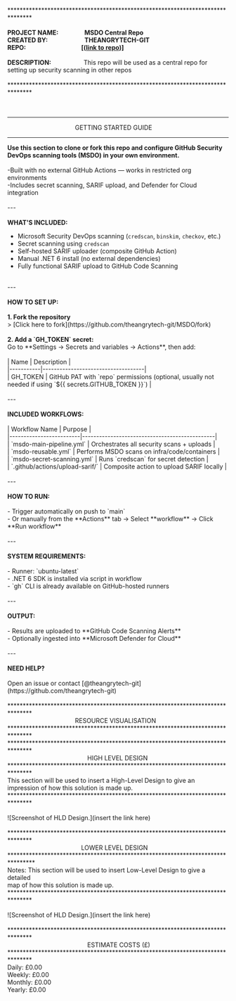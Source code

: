 *******************************************************************************<br>
<br>
<b>PROJECT NAME:&emsp;&emsp;&emsp;&emsp;&nbsp;MSDO Central Repo<br>
CREATED BY:&emsp;&emsp;&emsp;&emsp;&emsp;&emsp;THEANGRYTECH-GIT<br>
REPO:&emsp;&emsp;&emsp;&emsp;&emsp;&emsp;&emsp;&emsp;&emsp;[([link to repo](https://github.com/theangrytech-git/MSDO))]<br><br>
DESCRIPTION:</b>&emsp;&emsp;&emsp;&emsp;&emsp;&nbsp;This repo will be used as a central repo for <bR>setting up security scanning in other repos<br>
<br>
*******************************************************************************<br>
<br>
<br>

*******************************************************************************
&emsp;&emsp;&emsp;&emsp;&emsp;&emsp;&emsp;&emsp;&emsp;&emsp;&emsp;GETTING STARTED GUIDE
*******************************************************************************
<b>Use this section to clone or fork this repo and configure GitHub Security <br>
DevOps scanning tools (MSDO) in your own environment.</b><br>
<br>
-Built with no external GitHub Actions — works in restricted org environments <br>
-Includes secret scanning, SARIF upload, and Defender for Cloud integration<br>
<br>
---<br>
<br>
<b>WHAT'S INCLUDED:</b><br>
- Microsoft Security DevOps scanning (`credscan`, `binskim`, `checkov`, etc.)<br>
- Secret scanning using `credscan`<br>
- Self-hosted SARIF uploader (composite GitHub Action)<br>
- Manual .NET 6 install (no external dependencies)<br>
- Fully functional SARIF upload to GitHub Code Scanning<br>
<br>
---<br>
<br>
<b>HOW TO SET UP:</b><br>
<br>
<b>1. Fork the repository</b>  <br>
> [Click here to fork](https://github.com/theangrytech-git/MSDO/fork)<br>
<br>
<b>2. Add a `GH_TOKEN` secret:</b>  <br>
Go to **Settings → Secrets and variables → Actions**, then add:<br>
<br>
| Name      | Description                        |<br>
|-----------|------------------------------------|<br>
| GH_TOKEN  | GitHub PAT with `repo` permissions (optional, usually not needed if using `${{ secrets.GITHUB_TOKEN }}`) |<br>
<br>
---<br>
<br>
<b>INCLUDED WORKFLOWS:</b><br>
<br>
| Workflow Name           | Purpose                                       |<br>
|-------------------------|-----------------------------------------------|<br>
| `msdo-main-pipeline.yml`    | Orchestrates all security scans + uploads   |<br>
| `msdo-reusable.yml`         | Performs MSDO scans on infra/code/containers |<br>
| `msdo-secret-scanning.yml`  | Runs `credscan` for secret detection         |<br>
| `.github/actions/upload-sarif/` | Composite action to upload SARIF locally |<br>
<br>
---<br>
<br>
<b>HOW TO RUN:</b><br>
<br>
- Trigger automatically on push to `main`<br>
- Or manually from the **Actions** tab → Select **workflow** → Click **Run workflow**<br>
<br>
---<br>
<br>
<b>SYSTEM REQUIREMENTS:</b><br>
<br>
- Runner: `ubuntu-latest`<br>
- .NET 6 SDK is installed via script in workflow<br>
- `gh` CLI is already available on GitHub-hosted runners<br>
<br>
---<br>
<br>
<b>OUTPUT:</b><br>
<br>
- Results are uploaded to **GitHub Code Scanning Alerts**<br>
- Optionally ingested into **Microsoft Defender for Cloud**<br>
<br>
---<br>
<br>
<b>NEED HELP?</b><br>
<br>
Open an issue or contact [@theangrytech-git](https://github.com/theangrytech-git)<br><br>
*******************************************************************************<br>
&emsp;&emsp;&emsp;&emsp;&emsp;&emsp;&emsp;&emsp;&emsp;&emsp;&emsp;RESOURCE VISUALISATION<br>
*******************************************************************************<br>
*******************************************************************************<br>
&emsp;&emsp;&emsp;&emsp;&emsp;&emsp;&emsp;&emsp;&emsp;&emsp;&emsp;&emsp;&emsp;HIGH LEVEL DESIGN<br>
*******************************************************************************<br>
This section will be used to insert a High-Level Design to give an<br>
impression of how this solution is made up.<br>
*******************************************************************************<br>
<br>
![Screenshot of HLD Design.](insert the link here)<br>
<br>
*******************************************************************************<br>
&emsp;&emsp;&emsp;&emsp;&emsp;&emsp;&emsp;&emsp;&emsp;&emsp;&emsp;&emsp;LOWER LEVEL DESIGN<br>
********************************************************************************<br>
Notes: This section will be used to insert Low-Level Design to give a detailed<br>
map of how this solution is made up.<br>
*******************************************************************************<br>
<br>
![Screenshot of HLD Design.](insert the link here)<br>
<br>
*******************************************************************************<br>
&emsp;&emsp;&emsp;&emsp;&emsp;&emsp;&emsp;&emsp;&emsp;&emsp;&emsp;&emsp;&emsp;ESTIMATE COSTS (£)<br>
*******************************************************************************<br>
Daily: £0.00<br>
Weekly: £0.00<br>
Monthly: £0.00<br>
Yearly: £0.00<br>

